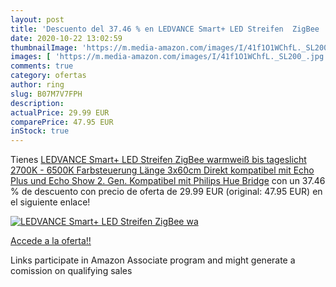 ```yaml
---
layout: post
title: 'Descuento del 37.46 % en LEDVANCE Smart+ LED Streifen  ZigBee  wa'
date: 2020-10-22 13:02:59
thumbnailImage: 'https://m.media-amazon.com/images/I/41f1O1WChfL._SL200_.jpg'
images: [ 'https://m.media-amazon.com/images/I/41f1O1WChfL._SL200_.jpg' ]
comments: true
category: ofertas
author: ring
slug: B07M7V7FPH
description:
actualPrice: 29.99 EUR
comparePrice: 47.95 EUR
inStock: true
---
```


Tienes [LEDVANCE Smart+ LED Streifen  ZigBee  warmweiß bis tageslicht  2700K - 6500K   Farbsteuerung  Länge 3x60cm  Direkt kompatibel mit Echo Plus und Echo Show  2. Gen.   Kompatibel mit Philips Hue Bridge](https://www.amazon.de/dp/B07M7V7FPH/?tag=tolees0ca-21) con un 37.46 % de descuento con precio de oferta de 29.99 EUR (original: 47.95 EUR) en el siguiente enlace!

[![LEDVANCE Smart+ LED Streifen  ZigBee  wa](https://m.media-amazon.com/images/I/41f1O1WChfL._SL200_.jpg)](https://www.amazon.de/dp/B07M7V7FPH/?tag=tolees0ca-21)

[Accede a la oferta!!](https://www.amazon.de/dp/B07M7V7FPH/?tag=tolees0ca-21)

Links participate in Amazon Associate program and might generate a comission on qualifying sales


